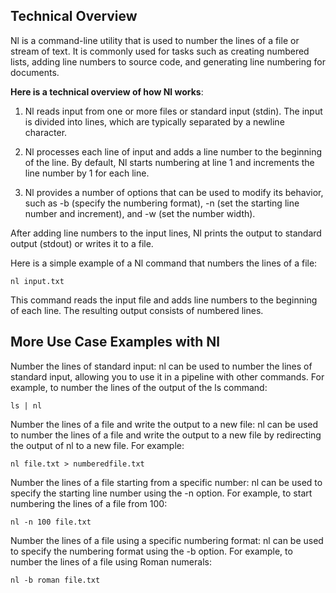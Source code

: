 ## Technical Overview

Nl is a command-line utility that is used to number the lines of a file or stream of text. It is commonly used for tasks such as creating numbered lists, adding line numbers to source code, and generating line numbering for documents.

**Here is a technical overview of how Nl works**:

1. Nl reads input from one or more files or standard input (stdin). The input is divided into lines, which are typically separated by a newline character.

1. Nl processes each line of input and adds a line number to the beginning of the line. By default, Nl starts numbering at line 1 and increments the line number by 1 for each line.

1. Nl provides a number of options that can be used to modify its behavior, such as -b (specify the numbering format), -n (set the starting line number and increment), and -w (set the number width).

After adding line numbers to the input lines, Nl prints the output to standard output (stdout) or writes it to a file.

Here is a simple example of a Nl command that numbers the lines of a file:

```
nl input.txt
```
This command reads the input file and adds line numbers to the beginning of each line. The resulting output consists of numbered lines.

## More Use Case Examples with Nl

Number the lines of standard input: nl can be used to number the lines of standard input, allowing you to use it in a pipeline with other commands. For example, to number the lines of the output of the ls command:

```
ls | nl
```

Number the lines of a file and write the output to a new file: nl can be used to number the lines of a file and write the output to a new file by redirecting the output of nl to a new file. For example:

```
nl file.txt > numberedfile.txt
```

Number the lines of a file starting from a specific number: nl can be used to specify the starting line number using the -n option. For example, to start numbering the lines of a file from 100:

```
nl -n 100 file.txt
```

Number the lines of a file using a specific numbering format: nl can be used to specify the numbering format using the -b option. For example, to number the lines of a file using Roman numerals:

```
nl -b roman file.txt
```


